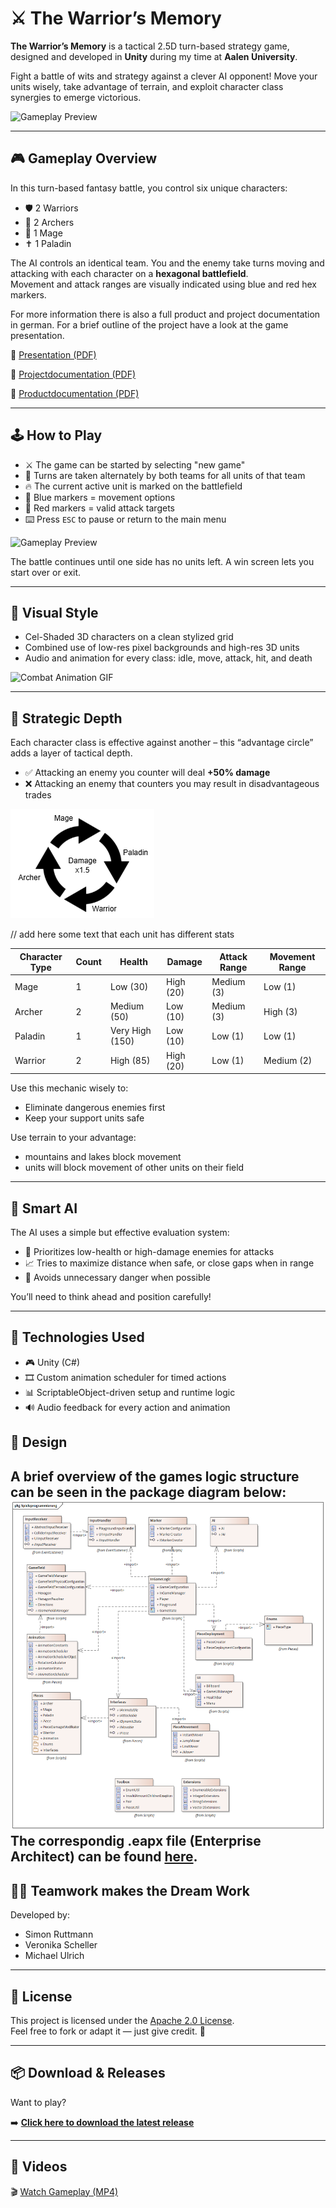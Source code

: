 # ⚔️ The Warrior’s Memory

**The Warrior’s Memory** is a tactical 2.5D turn-based strategy game, designed and developed in **Unity** during my time at **Aalen University**.

Fight a battle of wits and strategy against a clever AI opponent! Move your units wisely, take advantage of terrain, and exploit character class synergies to emerge victorious.

![Gameplay Preview](media/gifs/gameplay-fight.gif)

---

## 🎮 Gameplay Overview

In this turn-based fantasy battle, you control six unique characters:

- 🛡️ 2 Warriors
- 🏹 2 Archers
- 🔮 1 Mage
- ✝️ 1 Paladin

The AI controls an identical team. You and the enemy take turns moving and attacking with each character on a **hexagonal battlefield**.  
Movement and attack ranges are visually indicated using blue and red hex markers.


For more information there is also a full product and project documentation in german.
For a brief outline of the project have a look at the game presentation.

📜 [Presentation  (PDF)](docs/Presentation.pdf)

📜 [Projectdocumentation  (PDF)](docs/Projektdokumentation.pdf)

📜 [Productdocumentation (PDF)](docs/Produktdokumentation.pdf)

---

## 🕹️ How to Play

- ⚔️ The game can be started by selecting "new game"
- 🔁 Turns are taken alternately by both teams for all units of that team
- 🔥 The current active unit is marked on the battlefield
- 🚶 Blue markers = movement options
- 🎯 Red markers = valid attack targets
- ⌨️ Press `ESC` to pause or return to the main menu

![Gameplay Preview](media/gifs/gameplay-start.gif)

The battle continues until one side has no units left. A win screen lets you start over or exit.

---

## 🎨 Visual Style

- Cel-Shaded 3D characters on a clean stylized grid
- Combined use of low-res pixel backgrounds and high-res 3D units
- Audio and animation for every class: idle, move, attack, hit, and death

![Combat Animation GIF](media/gifs/gameplay-attack.gif)

---


## 🧠 Strategic Depth

Each character class is effective against another – this “advantage circle” adds a layer of tactical depth.

- ✅ Attacking an enemy you counter will deal **+50% damage**
- ❌ Attacking an enemy that counters you may result in disadvantageous trades

![Advantage Wheel](media/img/advantage-cicle-en.png)

// add here some text that each unit has different stats

| Character Type | Count | Health       | Damage     | Attack Range | Movement Range |
|----------------|-------|--------------|------------|---------------|-----------------|
| Mage           | 1     | Low (30)     | High (20)  | Medium (3)    | Low (1)         |
| Archer         | 2     | Medium (50)  | Low (10)   | Medium (3)    | High (3)        |
| Paladin        | 1     | Very High (150)| Low (10) | Low (1)       | Low (1)         |
| Warrior        | 2     | High (85)    | High (20)  | Low (1)       | Medium (2)      |

Use this mechanic wisely to:

- Eliminate dangerous enemies first
- Keep your support units safe

Use terrain to your advantage:
 - mountains and lakes block movement
 - units will block movement of other units on their field

---

## 🤖 Smart AI

The AI uses a simple but effective evaluation system:

- 📌 Prioritizes low-health or high-damage enemies for attacks
- 📈 Tries to maximize distance when safe, or close gaps when in range
- 🚫 Avoids unnecessary danger when possible

You’ll need to think ahead and position carefully!

---

## 🔧 Technologies Used

- 🎮 Unity (C#)
- 🎞️ Custom animation scheduler for timed actions
- 📊 ScriptableObject-driven setup and runtime logic
- 🔊 Audio feedback for every action and animation

## 🔧 Design
A brief overview of the games logic structure can be seen in the package diagram below:
![Package Diagram](media/img/package-diagram.png)
The correspondig .eapx file (Enterprise Architect) can be found [here](docs/enterprisearchitect/architecture.eapx).
---

## 🧑‍💻 Teamwork makes the Dream Work

Developed by:

- Simon Ruttmann
- Veronika Scheller
- Michael Ulrich

---

## 📜 License

This project is licensed under the [Apache 2.0 License](LICENSE).  
Feel free to fork or adapt it — just give credit. 🤝

---

## 📦 Download & Releases

Want to play?

➡️ **[Click here to download the latest release](https://github.com/SimonRuttmann/TheWarriorsMemory/releases/tag/v1.0.0)**

---

## 🎥 Videos

🎬 [Watch Gameplay (MP4)](media/video/gameplay.mp4)